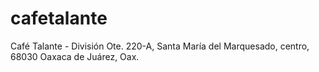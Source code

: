 # cafetalante
Café Talante - División Ote. 220-A, Santa María del Marquesado, centro, 68030 Oaxaca de Juárez, Oax.
